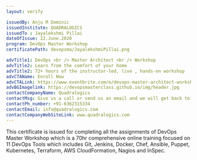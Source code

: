 ```yaml
---
layout: verify

issuedBy: Anju M Dominic
issuedInstitute: QUADRALOGICS
issuedTo : Jayalekshmi Pillai
dateOfIssue: 22.June.2020
program: DevOps Master Workshop
certificatePath: devopsma/JayalekshmiPillai.png

advTitle1: DevOps <br /> Master Architect <br /> Workshop
advTitle2: Learn from the comfort of your home
advTitle2: 72+ hours of the instructor-led, live , hands-on workshop
advCTAName: Enroll Now
advCTALink: https://www.eventbrite.com/e/devops-master-architect-workshop-tickets-107076249946
advBGImagelink: https://devopsmasterclass.github.io/img/header.jpg
contactCompanyName: Quadralogics 
contactMsg: Give us a call or send us an email and we will get back to you as soon as possible!
contactPh_number: +91-6362315334
contactEmail: info@quadralogics.com
contactCompanyWebSiteLink: www.quadralogics.com
---
```

This certificate is issued for completing all the assignments of DevOps Master Workshop which is a 70hr comprehensive online training focused on 11 DevOps Tools which includes Git, Jenkins, Docker, Chef, Ansible, Puppet, Kubernetes, Terraform, AWS CloudFormation, Nagios and InSpec. 